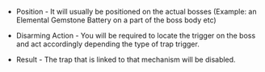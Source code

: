 - Position - It will usually be positioned on the actual bosses (Example: an Elemental Gemstone Battery on a part of the boss body etc)

- Disarming Action - You will be required to locate the trigger on the boss and act accordingly depending the type of trap trigger. 

- Result - The trap that is linked to that mechanism will be disabled.